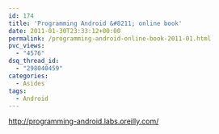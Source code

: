 ```yaml
---
id: 174
title: 'Programming Android &#8211; online book'
date: 2011-01-30T23:33:12+00:00
permalink: /programming-android-online-book-2011-01.html
pvc_views:
  - "4576"
dsq_thread_id:
  - "298040459"
categories:
  - Asides
tags:
  - Android
---
```

<http://programming-android.labs.oreilly.com/>
